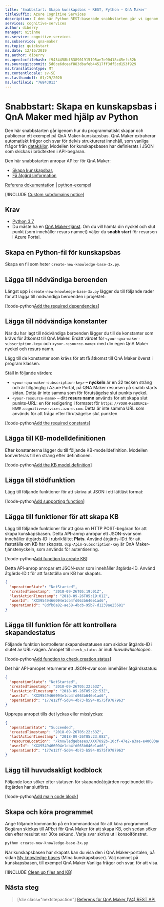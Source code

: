 ```yaml
---
title: 'Snabbstart: Skapa kunskapsbas – REST, Python – QnA Maker'
titleSuffix: Azure Cognitive Services
description: I den här Python REST-baserade snabbstarten går vi igenom hur du skapar ett exempel på QnA Maker-kunskapsbas, programmatiskt, som visas i Azure-instrumentpanelen för ditt Cognitive Services-API-konto.
services: cognitive-services
author: diberry
manager: nitinme
ms.service: cognitive-services
ms.subservice: qna-maker
ms.topic: quickstart
ms.date: 12/16/2019
ms.author: diberry
ms.openlocfilehash: f9434458bf838901915195ae7e90418c45efc52b
ms.sourcegitcommit: 5d6ce6dceaf883dbafeb44517ff3df5cd153f929
ms.translationtype: MT
ms.contentlocale: sv-SE
ms.lasthandoff: 01/29/2020
ms.locfileid: "76843013"
---
```

# <a name="quickstart-create-a-knowledge-base-in-qna-maker-using-python"></a>Snabbstart: Skapa en kunskapsbas i QnA Maker med hjälp av Python

Den här snabbstarten går igenom hur du programmatiskt skapar och publicerar ett exempel på QnA Maker-kunskapsbas. QnA Maker extraherar automatiskt frågor och svar för delvis strukturerat innehåll, som vanliga frågor från [datakällor](../Concepts/knowledge-base.md). Modellen för kunskapsbasen har definierats i JSON som skickas i brödtexten i API-begäran.

Den här snabbstarten anropar API:er för QnA Maker:
* [Skapa kunskapsbas](https://docs.microsoft.com/rest/api/cognitiveservices/qnamaker/knowledgebase/create)
* [Få åtgärdsinformation](https://docs.microsoft.com/rest/api/cognitiveservices/qnamaker/operations/getdetails)

[Referens dokumentation](https://docs.microsoft.com/rest/api/cognitiveservices/qnamaker/knowledgebase) | [python-exempel](https://github.com/Azure-Samples/cognitive-services-qnamaker-python/blob/master/documentation-samples/quickstarts/create-knowledge-base/create-new-knowledge-base-3x.py)

[!INCLUDE [Custom subdomains notice](../../../../includes/cognitive-services-custom-subdomains-note.md)]

## <a name="prerequisites"></a>Krav

* [Python 3.7](https://www.python.org/downloads/)
* Du måste ha en [QnA Maker-tjänst](../How-To/set-up-qnamaker-service-azure.md). Om du vill hämta din nyckel och slut punkt (som innehåller resurs namnet) väljer du **snabb start** för resursen i Azure Portal.

## <a name="create-a-knowledge-base-python-file"></a>Skapa en Python-fil för kunskapsbas

Skapa en fil som heter `create-new-knowledge-base-3x.py`.

## <a name="add-the-required-dependencies"></a>Lägga till nödvändiga beroenden

Längst upp i `create-new-knowledge-base-3x.py` lägger du till följande rader för att lägga till nödvändiga beroenden i projektet:

[!code-python[Add the required dependencies](~/samples-qnamaker-python/documentation-samples/quickstarts/create-knowledge-base/create-new-knowledge-base-3x.py?range=1-1 "Add the required dependencies")]

## <a name="add-the-required-constants"></a>Lägga till nödvändiga konstanter
När du har lagt till nödvändiga beroenden lägger du till de konstanter som krävs för åtkomst till QnA Maker. Ersätt värdet för `<your-qna-maker-subscription-key>` och `<your-resource-name>` med din egen QnA Maker nyckel och resurs namn.

Lägg till de konstanter som krävs för att få åtkomst till QnA Maker överst i program klassen.

Ställ in följande värden:

* `<your-qna-maker-subscription-key>` – **nyckeln** är en 32 tecken sträng och är tillgänglig i Azure Portal, på QNA Maker resursen på snabb starts sidan. Detta är inte samma som för förutsägelse slut punkts nyckel.
* `<your-resource-name>` – ditt **resurs namn** används för att skapa slut punkts-URL: en för redigering i formatet för `https://YOUR-RESOURCE-NAME.cognitiveservices.azure.com`. Detta är inte samma URL som används för att fråga efter förutsägelse slut punkten.

[!code-python[Add the required constants](~/samples-qnamaker-python/documentation-samples/quickstarts/create-knowledge-base/create-new-knowledge-base-3x.py?range=5-13 "Add the required constants")]

## <a name="add-the-kb-model-definition"></a>Lägga till KB-modelldefinitionen

Efter konstanterna lägger du till följande KB-modelldefinition. Modellen konverteras till en sträng efter definitionen.

[!code-python[Add the KB model definition](~/samples-qnamaker-python/documentation-samples/quickstarts/create-knowledge-base/create-new-knowledge-base-3x.py?range=15-41 "Add the KB model definition")]

## <a name="add-supporting-function"></a>Lägga till stödfunktion

Lägg till följande funktioner för att skriva ut JSON i ett lättläst format:

[!code-python[Add supporting function](~/samples-qnamaker-python/documentation-samples/quickstarts/create-knowledge-base/create-new-knowledge-base-3x.py?range=43-45 "Add supporting function")]

## <a name="add-function-to-create-kb"></a>Lägga till funktioner för att skapa KB

Lägg till följande funktioner för att göra en HTTP POST-begäran för att skapa kunskapsbasen.
Detta API-anrop anropar ett JSON-svar som innehåller åtgärds-ID i rubrikfältet **Plats**. Använd åtgärds-ID:t för att fastställa om KB har skapats. `Ocp-Apim-Subscription-Key` är QnA Maker-tjänstenyckeln, som används för autentisering.

[!code-python[Add function to create KB](~/samples-qnamaker-python/documentation-samples/quickstarts/create-knowledge-base/create-new-knowledge-base-3x.py?range=48-59 "Add function to create KB")]

Detta API-anrop anropar ett JSON-svar som innehåller åtgärds-ID. Använd åtgärds-ID:t för att fastställa om KB har skapats.

```JSON
{
  "operationState": "NotStarted",
  "createdTimestamp": "2018-09-26T05:19:01Z",
  "lastActionTimestamp": "2018-09-26T05:19:01Z",
  "userId": "XXX9549466094e1cb4fd063b646e1ad6",
  "operationId": "8dfb6a82-ae58-4bcb-95b7-d1239ae25681"
}
```

## <a name="add-function-to-check-creation-status"></a>Lägga till funktion för att kontrollera skapandestatus

Följande funktion kontrollerar skapandestatusen som skickar åtgärds-ID i slutet av URL-vägen. Anropet till `check_status` är inuti _huvudwhileloopen_.

[!code-python[Add function to check creation status](~/samples-qnamaker-python/documentation-samples/quickstarts/create-knowledge-base/create-new-knowledge-base-3x.py?range=61-67 "Add function to check creation status")]

Det här API-anropet returnerar ett JSON-svar som innehåller åtgärdsstatus:

```JSON
{
  "operationState": "NotStarted",
  "createdTimestamp": "2018-09-26T05:22:53Z",
  "lastActionTimestamp": "2018-09-26T05:22:53Z",
  "userId": "XXX9549466094e1cb4fd063b646e1ad6",
  "operationId": "177e12ff-5d04-4b73-b594-8575f9787963"
}
```

Upprepa anropet tills det lyckas eller misslyckas:

```JSON
{
  "operationState": "Succeeded",
  "createdTimestamp": "2018-09-26T05:22:53Z",
  "lastActionTimestamp": "2018-09-26T05:23:08Z",
  "resourceLocation": "/knowledgebases/XXX7892b-10cf-47e2-a3ae-e40683adb714",
  "userId": "XXX9549466094e1cb4fd063b646e1ad6",
  "operationId": "177e12ff-5d04-4b73-b594-8575f9787963"
}
```

## <a name="add-main-code-block"></a>Lägg till huvudsakligt kodblock
Följande loop söker efter statusen för skapandeåtgärden regelbundet tills åtgärden har slutförts.

[!code-python[Add main code block](~/samples-qnamaker-python/documentation-samples/quickstarts/create-knowledge-base/create-new-knowledge-base-3x.py?range=70-96 "Add main code block")]

## <a name="build-and-run-the-program"></a>Skapa och köra programmet

Ange följande kommando på en kommandorad för att köra programmet. Begäran skickas till API:et för QnA Maker för att skapa KB, och sedan söker den efter resultat var 30:e sekund. Varje svar skrivs ut i konsolfönstret.

```bash
python create-new-knowledge-base-3x.py
```

När kunskapsbasen har skapats kan du visa den i QnA Maker-portalen, på sidan [My knowledge bases](https://www.qnamaker.ai/Home/MyServices) (Mina kunskapsbaser). Välj namnet på kunskapsbasen, till exempel QnA Maker Vanliga frågor och svar, för att visa.

[!INCLUDE [Clean up files and KB](../../../../includes/cognitive-services-qnamaker-quickstart-cleanup-resources.md)]

## <a name="next-steps"></a>Nästa steg

> [!div class="nextstepaction"]
> [Referens för QnA Maker (V4) REST API](https://go.microsoft.com/fwlink/?linkid=2092179)
